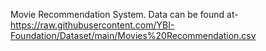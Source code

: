 Movie Recommendation System.
Data can be found at-https://raw.githubusercontent.com/YBI-Foundation/Dataset/main/Movies%20Recommendation.csv
